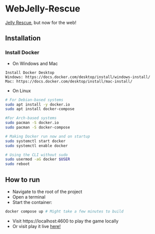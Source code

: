 # WebJelly-Rescue
[Jelly Rescue](https://github.com/Ninjaws/JellyGame), but now for the web!

## Installation
### Install Docker
- On Windows and Mac
```
Install Docker Desktop
Windows: https://docs.docker.com/desktop/install/windows-install/
Mac: https://docs.docker.com/desktop/install/mac-install/
```
- On Linux
```bash
# For Debian-based systems
sudo apt install -y docker.io
sudo apt install docker-compose

#For Arch-based systems
sudo pacman -S docker.io
sudo pacman -S docker-compose

# Making Docker run now and on startup
sudo systemctl start docker
sudo systemctl enable docker

# Using the CLI without sudo 
sudo usermod -aG docker $USER
sudo reboot
```

## How to run
- Navigate to the root of the project
- Open a terminal
- Start the container: 
```bash
docker compose up # Might take a few minutes to build
```
- Visit https://localhost:4600 to play the game locally
- Or visit play it live [here!](https://jelly.ianvink.nl)
